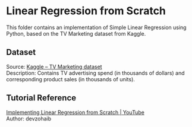 # Linear Regression from Scratch

This folder contains an implementation of Simple Linear Regression using Python, based on the TV Marketing dataset from Kaggle.

## Dataset
Source: [Kaggle – TV Marketing dataset](https://www.kaggle.com/datasets/devzohaib/tvmarketingcsv?resource=download)  
Description: Contains TV advertising spend (in thousands of dollars) and corresponding product sales (in thousands of units).

## Tutorial Reference
[Implementing Linear Regression from Scratch | YouTube](https://www.youtube.com/watch?v=Jj7WD71qQWE&t=270s)  
Author: devzohaib

